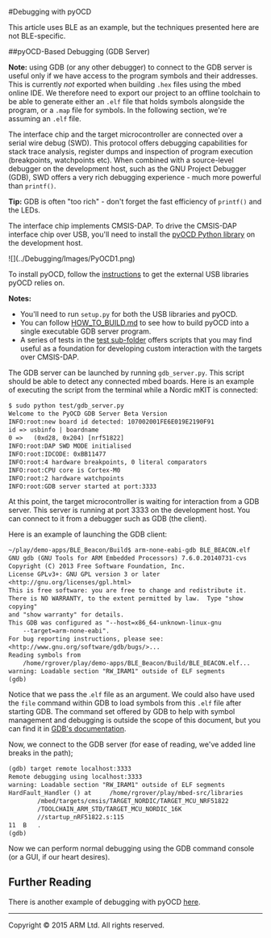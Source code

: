 #Debugging with pyOCD

This article uses BLE as an example, but the techniques presented here are not BLE-specific.

##pyOCD-Based Debugging (GDB Server)

<span class="notes">**Note:** using GDB (or any other debugger) to connect to the GDB server is useful only if we have access to the program symbols and their addresses. This is currently *not* exported when building ``.hex`` files using the mbed online IDE. We therefore need to export our project to an offline toolchain to be able to generate either an ``.elf`` file that holds symbols alongside the program, or a ``.map`` file for symbols. In the following section, we're assuming an ``.elf`` file.
</span>

The interface chip and the target microcontroller are connected over a serial wire debug (SWD). This protocol offers debugging capabilities for stack trace analysis, register dumps and inspection of program execution (breakpoints, watchpoints etc). When combined with a source-level debugger on the development host, such as the GNU Project Debugger (GDB), SWD offers a very rich debugging experience - much more powerful than ``printf()``. 

<span class="tips">**Tip:** GDB is often "too rich" - don't forget the fast efficiency of ``printf()`` and the LEDs.
</span>

The interface chip implements CMSIS-DAP. To drive the CMSIS-DAP interface chip over USB, you'll need to install the [pyOCD Python library](https://github.com/mbedmicro/pyOCD) on the development host.

<span class="images">
![](../Debugging/Images/PyOCD1.png)
</span>

To install pyOCD, follow the [instructions](https://github.com/mbedmicro/pyOCD/blob/master/README.md#installation) to get the external USB libraries pyOCD relies on.

<span class="notes">**Notes:**<br /> 
* You'll need to run ``setup.py`` for both the USB libraries and pyOCD. <br /> 
* You can follow [HOW_TO_BUILD.md](https://github.com/mbedmicro/pyOCD/blob/master/HOW_TO_BUILD.md) to see how to build pyOCD into a single executable GDB server program.<br /> 
* A series of tests in the [test sub-folder](https://github.com/mbedmicro/pyOCD/tree/master/test) offers scripts that you may find useful as a foundation for developing custom interaction with the targets over CMSIS-DAP.</span>

The GDB server can be launched by running ``gdb_server.py``. This script should be able to detect any connected mbed boards. Here is an example of executing the script from the terminal while a Nordic mKIT is connected:

```
$ sudo python test/gdb_server.py
Welcome to the PyOCD GDB Server Beta Version
INFO:root:new board id detected: 107002001FE6E019E2190F91
id => usbinfo | boardname
0 =>   (0xd28, 0x204) [nrf51822]
INFO:root:DAP SWD MODE initialised
INFO:root:IDCODE: 0xBB11477
INFO:root:4 hardware breakpoints, 0 literal comparators
INFO:root:CPU core is Cortex-M0
INFO:root:2 hardware watchpoints
INFO:root:GDB server started at port:3333
```

At this point, the target microcontroller is waiting for interaction from a GDB server. This server is running at port 3333 on the development host. You can connect to it from a debugger such as GDB (the client).

Here is an example of launching the GDB client:

```
~/play/demo-apps/BLE_Beacon/Build$ arm-none-eabi-gdb BLE_BEACON.elf
GNU gdb (GNU Tools for ARM Embedded Processors) 7.6.0.20140731-cvs
Copyright (C) 2013 Free Software Foundation, Inc.
License GPLv3+: GNU GPL version 3 or later <http://gnu.org/licenses/gpl.html>
This is free software: you are free to change and redistribute it.
There is NO WARRANTY, to the extent permitted by law.  Type "show copying"
and "show warranty" for details.
This GDB was configured as "--host=x86_64-unknown-linux-gnu 
	--target=arm-none-eabi".
For bug reporting instructions, please see:
<http://www.gnu.org/software/gdb/bugs/>...
Reading symbols from 
	/home/rgrover/play/demo-apps/BLE_Beacon/Build/BLE_BEACON.elf...
warning: Loadable section "RW_IRAM1" outside of ELF segments
(gdb)
```

Notice that we pass the .``elf`` file as an argument. We could also have used the ``file`` command within GDB to load symbols from this ``.elf`` file after starting GDB. The command set offered by GDB to help with symbol management and debugging is outside the scope of this document, but you can find it in [GDB's documentation](https://www.gnu.org/software/gdb/documentation/).

Now, we connect to the GDB server (for ease of reading, we've added line breaks in the path);

```
(gdb) target remote localhost:3333
Remote debugging using localhost:3333
warning: Loadable section "RW_IRAM1" outside of ELF segments
HardFault_Handler () at 	/home/rgrover/play/mbed-src/libraries
		/mbed/targets/cmsis/TARGET_NORDIC/TARGET_MCU_NRF51822
		/TOOLCHAIN_ARM_STD/TARGET_MCU_NORDIC_16K
		//startup_nRF51822.s:115
11	B 	.
(gdb)
```

Now we can perform normal debugging using the GDB command console (or a GUI, if our heart desires).

## Further Reading

There is another example of debugging with pyOCD [here](http://redmine.laoslaser.org/boards/3/topics/635).

______
Copyright © 2015 ARM Ltd. All rights reserved.
